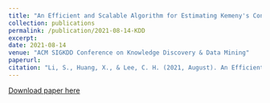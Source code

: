 ```yaml
---
title: "An Efficient and Scalable Algorithm for Estimating Kemeny's Constant of a Markov Chain on Large Graphs"
collection: publications
permalink: /publication/2021-08-14-KDD
excerpt:
date: 2021-08-14
venue: "ACM SIGKDD Conference on Knowledge Discovery & Data Mining"
paperurl:
citation: "Li, S., Huang, X., & Lee, C. H. (2021, August). An Efficient and Scalable Algorithm for Estimating Kemeny's Constant of a Markov Chain on Large Graphs. In Proceedings of the 27th ACM SIGKDD Conference on Knowledge Discovery & Data Mining (pp. 964-974)."
---
```

<!-- This paper is about the number 1. The number 2 is left for future work. -->

[Download paper here](https://dl.acm.org/doi/abs/10.1145/3447548.3467431)

<!-- Recommended citation: Your Name, You. (2009). "Paper Title Number 1." <i>Journal 1</i>. 1(1). -->
